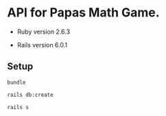 # API for Papas Math Game.

* Ruby version
2.6.3

* Rails version
6.0.1

## Setup

```sh
bundle
```

```sh
rails db:create
```

```sh
rails s
```

